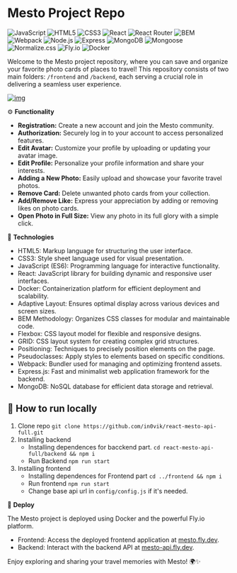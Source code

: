 # Mesto Project Repo
![JavaScript](https://img.shields.io/static/v1?style=for-the-badge&message=JavaScript&color=222222&logo=JavaScript&logoColor=F7DF1E&label=)
![HTML5](https://img.shields.io/static/v1?style=for-the-badge&message=HTML5&color=E34F26&logo=HTML5&logoColor=FFFFFF&label=)
![CSS3](https://img.shields.io/static/v1?style=for-the-badge&message=CSS3&color=1572B6&logo=CSS3&logoColor=FFFFFF&label=)
![React](https://img.shields.io/static/v1?style=for-the-badge&message=React&color=222222&logo=React&logoColor=61DAFB&label=)
![React Router](https://img.shields.io/static/v1?style=for-the-badge&message=React+Router&color=CA4245&logo=React+Router&logoColor=FFFFFF&label=)
![BEM](https://img.shields.io/static/v1?style=for-the-badge&message=BEM&color=000000&logo=BEM&logoColor=FFFFFF&label=)
![Webpack](https://img.shields.io/static/v1?style=for-the-badge&message=Webpack&color=222222&logo=Webpack&logoColor=8DD6F9&label=)
![Node.js](https://img.shields.io/static/v1?style=for-the-badge&message=Node.js&color=339933&logo=Node.js&logoColor=FFFFFF&label=)
![Express](https://img.shields.io/static/v1?style=for-the-badge&message=Express&color=000000&logo=Express&logoColor=FFFFFF&label=)
![MongoDB](https://img.shields.io/static/v1?style=for-the-badge&message=MongoDB&color=47A248&logo=MongoDB&logoColor=FFFFFF&label=)
![Mongoose](https://img.shields.io/static/v1?style=for-the-badge&message=Mongoose&color=880000&logo=Mongoose&logoColor=FFFFFF&label=)
![Normalize.css](https://img.shields.io/static/v1?style=for-the-badge&message=Normalize.css&color=E3695F&logo=Normalize.css&logoColor=FFFFFF&label=)
![Fly.io](https://img.shields.io/static/v1?style=for-the-badge&message=Fly.io&color=CC0200&logo=fly.io&logoColor=FFFFFF&label=)
![Docker](https://img.shields.io/static/v1?style=for-the-badge&message=Docker&color=2496ED&logo=Docker&logoColor=FFFFFF&label=)

Welcome to the Mesto project repository, where you can save and organize your favorite photo cards of places to travel! This repository consists of two main folders: ```/frontend``` and ```/backend```, each serving a crucial role in delivering a seamless user experience.

[![img](https://i.postimg.cc/90r4ynD4/Screenshot-2023-05-26-at-21-32-30.png)](https://postimg.cc/bdTVjJ2x)

⚙️ **Functionality**

- **Registration:** Create a new account and join the Mesto community.
- **Authorization:** Securely log in to your account to access personalized features.
- **Edit Avatar:** Customize your profile by uploading or updating your avatar image.
- **Edit Profile:** Personalize your profile information and share your interests.
- **Adding a New Photo:** Easily upload and showcase your favorite travel photos.
- **Remove Card:** Delete unwanted photo cards from your collection.
- **Add/Remove Like:** Express your appreciation by adding or removing likes on photo cards.
- **Open Photo in Full Size:** View any photo in its full glory with a simple click.

🔩 **Technologies**

- HTML5: Markup language for structuring the user interface.
- CSS3: Style sheet language used for visual presentation.
- JavaScript (ES6): Programming language for interactive functionality.
- React: JavaScript library for building dynamic and responsive user interfaces.
- Docker: Containerization platform for efficient deployment and scalability.
- Adaptive Layout: Ensures optimal display across various devices and screen sizes.
- BEM Methodology: Organizes CSS classes for modular and maintainable code.
- Flexbox: CSS layout model for flexible and responsive designs.
- GRID: CSS layout system for creating complex grid structures.
- Positioning: Techniques to precisely position elements on the page.
- Pseudoclasses: Apply styles to elements based on specific conditions.
- Webpack: Bundler used for managing and optimizing frontend assets.
- Express.js: Fast and minimalist web application framework for the backend.
- MongoDB: NoSQL database for efficient data storage and retrieval.

## 🚀 How to run locally

1. Clone repo ``git clone https://github.com/in0vik/react-mesto-api-full.git``
2. Installing backend
   - Installing dependences for bacckend part.
   ``cd react-mesto-api-full/backend && npm i``
   - Run Backend ``npm run start``
3. Installing frontend
   - Installing dependences for Frontend part ``cd ../frontend && npm i``
   - Run frontend ``npm run start``
   - Change base api url in ``config/config.js`` if it's needed.

🔗 **Deploy**

The Mesto project is deployed using Docker and the powerful Fly.io platform.

- Frontend: Access the deployed frontend application at [mesto.fly.dev](https://mesto.fly.dev).
- Backend: Interact with the backend API at [mesto-api.fly.dev](https://mesto-api.fly.dev).

Enjoy exploring and sharing your travel memories with Mesto! 🌍✨
